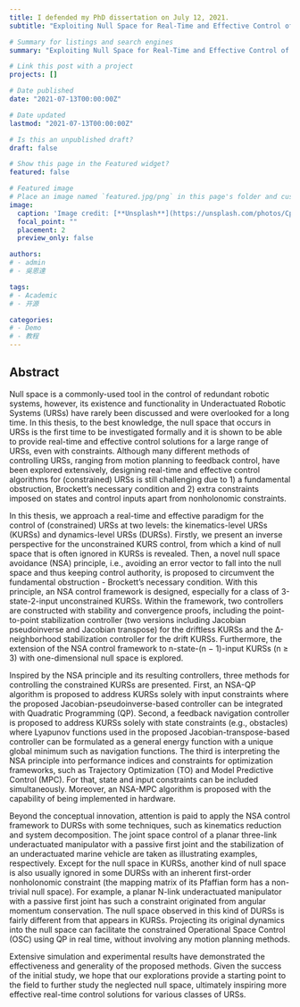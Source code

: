```yaml
---
title: I defended my PhD dissertation on July 12, 2021. 
subtitle: "Exploiting Null Space for Real-Time and Effective Control of Underactuated Robotic Systems"

# Summary for listings and search engines
summary: "Exploiting Null Space for Real-Time and Effective Control of Underactuated Robotic Systems"

# Link this post with a project
projects: []

# Date published
date: "2021-07-13T00:00:00Z"

# Date updated
lastmod: "2021-07-13T00:00:00Z"

# Is this an unpublished draft?
draft: false

# Show this page in the Featured widget?
featured: false

# Featured image
# Place an image named `featured.jpg/png` in this page's folder and customize its options here.
image:
  caption: 'Image credit: [**Unsplash**](https://unsplash.com/photos/CpkOjOcXdUY)'
  focal_point: ""
  placement: 2
  preview_only: false

authors:
# - admin
# - 吳恩達

tags:
# - Academic
# - 开源

categories:
# - Demo
# - 教程
---
```


## Abstract
Null space is a commonly-used tool in the control of redundant robotic systems,
however, its existence and functionality in Underactuated Robotic Systems
(URSs) have rarely been discussed and were overlooked for a long time. In this
thesis, to the best knowledge, the null space that occurs in URSs is the first
time to be investigated formally and it is shown to be able to provide real-time
and effective control solutions for a large range of URSs, even with constraints.
Although many different methods of controlling URSs, ranging from motion planning
to feedback control, have been explored extensively, designing real-time and
effective control algorithms for (constrained) URSs is still challenging due to 1) a
fundamental obstruction, Brockett’s necessary condition and 2) extra constraints
imposed on states and control inputs apart from nonholonomic constraints.

In this thesis, we approach a real-time and effective paradigm for the control
of (constrained) URSs at two levels: the kinematics-level URSs (KURSs)
and dynamics-level URSs (DURSs). Firstly, we present an inverse perspective
for the unconstrained KURS control, from which a kind of null space that is
often ignored in KURSs is revealed. Then, a novel null space avoidance (NSA)
principle, i.e., avoiding an error vector to fall into the null space and thus keeping
control authority, is proposed to circumvent the fundamental obstruction -
Brockett’s necessary condition. With this principle, an NSA control framework is
designed, especially for a class of 3-state-2-input unconstrained KURSs. Within
the framework, two controllers are constructed with stability and convergence
proofs, including the point-to-point stabilization controller (two versions including
Jacobian pseudoinverse and Jacobian transpose) for the driftless KURSs and the Δ-neighborhood stabilization controller for the drift KURSs. Furthermore,
the extension of the NSA control framework to n-state-(n − 1)-input KURSs
(n ≥ 3) with one-dimensional null space is explored.

Inspired by the NSA principle and its resulting controllers, three methods for
controlling the constrained KURSs are presented. First, an NSA-QP algorithm
is proposed to address KURSs solely with input constraints where the proposed
Jacobian-pseudoinverse-based controller can be integrated with Quadratic Programming
(QP). Second, a feedback navigation controller is proposed to address
KURSs solely with state constraints (e.g., obstacles) where Lyapunov functions
used in the proposed Jacobian-transpose-based controller can be formulated as a
general energy function with a unique global minimum such as navigation functions.
The third is interpreting the NSA principle into performance indices and
constraints for optimization frameworks, such as Trajectory Optimization (TO)
and Model Predictive Control (MPC). For that, state and input constraints can
be included simultaneously. Moreover, an NSA-MPC algorithm is proposed with
the capability of being implemented in hardware.

Beyond the conceptual innovation, attention is paid to apply the NSA control
framework to DURSs with some techniques, such as kinematics reduction
and system decomposition. The joint space control of a planar three-link underactuated
manipulator with a passive first joint and the stabilization of an
underactuated marine vehicle are taken as illustrating examples, respectively.
Except for the null space in KURSs, another kind of null space is also usually
ignored in some DURSs with an inherent first-order nonholonomic constraint (the
mapping matrix of its Pfaffian form has a non-trivial null space). For example,
a planar N-link underactuated manipulator with a passive first joint has such
a constraint originated from angular momentum conservation. The null space
observed in this kind of DURSs is fairly different from that appears in KURSs.
Projecting its original dynamics into the null space can facilitate the constrained
Operational Space Control (OSC) using QP in real time, without involving any
motion planning methods.

Extensive simulation and experimental results have demonstrated the effectiveness
and generality of the proposed methods. Given the success of the initial study, we hope that our explorations provide a starting point to the field to further
study the neglected null space, ultimately inspiring more effective real-time
control solutions for various classes of URSs.




